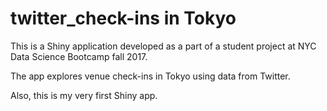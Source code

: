 # twitter_check-ins in Tokyo

This is a Shiny application developed as a part of a student project at NYC Data Science Bootcamp fall 2017. 

The app explores venue check-ins in Tokyo using data from Twitter. 

Also, this is my very first Shiny app.



